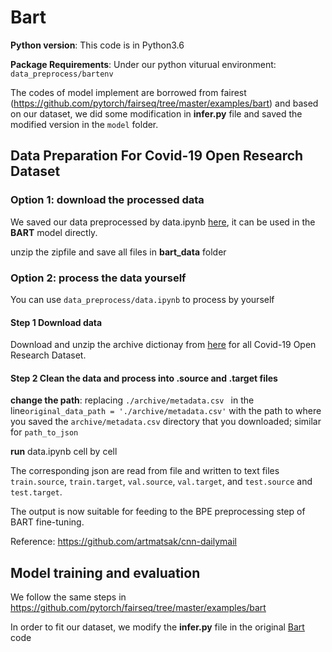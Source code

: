 # Bart

**Python version**: This code is in Python3.6

**Package Requirements**: Under our python viturual environment: `data_preprocess/bartenv`

The codes of model implement are borrowed from fairest (https://github.com/pytorch/fairseq/tree/master/examples/bart) and based on our dataset, we did some modification in **infer.py** file and saved the modified version in the `model` folder.

## Data Preparation For Covid-19 Open Research Dataset

### Option 1: download the processed data

We saved our data preprocessed by data.ipynb [here](https://drive.google.com/file/d/1wbPoNki2iMizBr4w37KrRZCaj0dIyZUS/view), it can be used in the **BART** model directly.

unzip the zipfile and save all files in **bart_data** folder



### Option 2: process the data yourself

You can use `data_preprocess/data.ipynb` to process by yourself

#### Step 1 Download data

Download and unzip the archive dictionay from [here](https://www.kaggle.com/allen-institute-for-ai/CORD-19-research-challenge) for all Covid-19 Open Research Dataset.

#### Step 2 Clean the data and process into .source and .target files

**change the path**: replacing `./archive/metadata.csv ` in the line`original_data_path = './archive/metadata.csv'` with the path to where you saved the `archive/metadata.csv` directory that you downloaded; similar for `path_to_json`

**run** data.ipynb cell by cell

The corresponding json are read from file and written to text files `train.source`, `train.target`, `val.source`, `val.target`, and `test.source` and `test.target`.

The output is now suitable for feeding to the BPE preprocessing step of BART fine-tuning.

Reference: https://github.com/artmatsak/cnn-dailymail

## Model training and evaluation

We follow the same steps in https://github.com/pytorch/fairseq/tree/master/examples/bart

In order to fit our dataset, we modify the **infer.py** file in the original [Bart](https://github.com/pytorch/fairseq/tree/master/examples/bart) code



